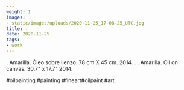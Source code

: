 ```yaml
---
weight: 1
images:
- static/images/uploads/2020-11-25_17-08-25_UTC.jpg
title: .
date: 2020-11-25
tags:
- work
---
```


.
Amarilla.
Óleo sobre lienzo.
78 cm X 45 cm.
2014.
.
.
Amarilla.
Oil on canvas.
30.7" x 17.7"
2014.

#oilpainting #painting #fineart#oilpaint #art
